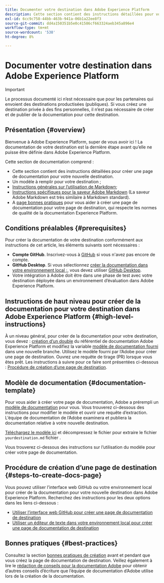 ```yaml
---
title: Documenter votre destination dans Adobe Experience Platform
description: Cette section contient des instructions détaillées pour vous permettre de créer une page de documentation pour votre destination dans Adobe Experience Platform.
exl-id: 6cc9c758-44bb-463b-941a-06b1a22ee8f3
source-git-commit: dd4a150351b5e0c41586cf663324aeb345a896e4
workflow-type: tm+mt
source-wordcount: '538'
ht-degree: 8%

---
```


# Documenter votre destination dans Adobe Experience Platform

>[!IMPORTANT]
>
>Le processus documenté ici n’est nécessaire que pour les partenaires qui envoient des destinations productisées (publiques). Si vous créez une destination privée à des fins personnelles, il n’est pas nécessaire de créer et de publier de la documentation pour cette destination.

## Présentation {#overview}

Bienvenue à Adobe Experience Platform, super de vous avoir ici !
La documentation de votre destination est la dernière étape avant qu’elle ne puisse être définie dans Adobe Experience Platform.

Cette section de documentation comprend :

* Cette section contient des instructions détaillées pour créer une page de documentation pour votre nouvelle destination.
* Un modèle à remplir pour votre destination ;
* [Instructions générales sur l’utilisation de Markdown](https://experienceleague.adobe.com/docs/contributor/contributor-guide/writing-essentials/markdown.html?lang=en);
* [Instructions spécifiques pour la saveur Adobe Markdown](https://experienceleague.adobe.com/docs/contributor/contributor-guide/writing-essentials/markdown.html?lang=en#custom-markdown-extensions) (La saveur Adobe Markdown est très similaire à Markdown standard).
* A [page bonnes pratiques](./authoring-best-practices.md) pour vous aider à créer une page de documentation pour votre page de destination, qui respecte les normes de qualité de la documentation Experience Platform.

## Conditions préalables {#prerequisites}

Pour créer la documentation de votre destination conformément aux instructions de cet article, les éléments suivants sont nécessaires :

* **Compte GitHub**. Inscrivez-vous à [GitHub](https://github.com/) si vous n&#39;avez pas encore de compte.
* **GitHub Desktop**. Si vous sélectionnez [créer la documentation dans votre environnement local ;](./work-in-local-environment.md), vous devez utiliser [GitHub Desktop](https://desktop.github.com/).
* Votre intégration à Adobe doit être dans une phase de test avec votre destination déployée dans un environnement d’évaluation dans Adobe Experience Platform.

## Instructions de haut niveau pour créer de la documentation pour votre destination dans Adobe Experience Platform {#high-level-instructions}

À un niveau général, pour créer de la documentation pour votre destination, vous devez : [création d’un double](https://experienceleague.adobe.com/docs/contributor/contributor-guide/setup/local-repo.html?lang=en#fork-the-repository) du référentiel de documentation Adobe Experience Platform et modifiez la variable [modèle de documentation fourni](./self-service-template.md) dans une nouvelle branche. Utilisez le modèle fourni par l’Adobe pour créer une page de destination. Ouvrez une requête de tirage (PR) lorsque vous êtes prêt. Les instructions à suivre pour ce faire sont présentées ci-dessous : [Procédure de création d’une page de destination](./documentation-instructions.md#steps-to-create-docs-page).

<!--

* In the table of contents (TOC.md) `/help/rtcdp/TOC.md`, add a link to your new destination page. Place it within the category where your destination resides in the Adobe Experience Platform user interface (for example: mobile, social, advertising). 
* In the overview page for the respective category, add a link to your new destination page. For example, for cloud storage destinations, you would add a link to [this page](https://docs.adobe.com/content/help/en/experience-platform/rtcdp/destinations/destinations-cat/cloud-storage/cloud-storage-destinations.html). 

-->

## Modèle de documentation {#documentation-template}

Pour vous aider à créer votre page de documentation, Adobe a prérempli un [modèle de documentation](./self-service-template.md) pour vous. Vous trouverez ci-dessous des instructions pour modifier le modèle et ouvrir une requête d’extraction. L’équipe de documentation de l’Adobe examinera et publiera la documentation relative à votre nouvelle destination.

[Téléchargez le modèle ici](assets/yourdestination-template.zip) et décompressez le fichier pour extraire le fichier `yourdestination.md` fichier .

Vous trouverez ci-dessous des instructions sur l’utilisation du modèle pour créer votre page de documentation.

## Procédure de création d’une page de destination {#steps-to-create-docs-page}

Vous pouvez utiliser l’interface web GitHub ou votre environnement local pour créer de la documentation pour votre nouvelle destination dans Adobe Experience Platform. Recherchez des instructions pour les deux options dans les liens ci-dessous :

* [Utiliser l’interface web GitHub pour créer une page de documentation de destination](./use-github-interface-to-create-documentation.md)
* [Utiliser un éditeur de texte dans votre environnement local pour créer une page de documentation de destination](./work-in-local-environment.md)

## Bonnes pratiques {#best-practices}

Consultez la section [bonnes pratiques de création](/help/destinations/destination-sdk/docs-framework/authoring-best-practices.md) avant et pendant que vous créez la page de documentation de destination. Veillez également à lire le [rédaction de conseils pour la documentation Adobe](https://experienceleague.adobe.com/docs/contributor/contributor-guide/writing-essentials/general-writing-guidance.html?lang=en) pour obtenir d’autres conseils d’écriture que l’équipe de documentation d’Adobe utilise lors de la création de la documentation.